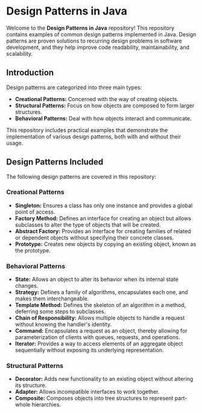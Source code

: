 # Design Patterns in Java
Welcome to the **Design Patterns in Java** repository! This repository contains examples of common design patterns implemented in Java. Design patterns are proven solutions to recurring design problems in software development, and they help improve code readability, maintainability, and scalability.

## Introduction
Design patterns are categorized into three main types:
- **Creational Patterns:** Concerned with the way of creating objects.
- **Structural Patterns:** Focus on how objects are composed to form larger structures.
- **Behavioral Patterns:** Deal with how objects interact and communicate.

This repository includes practical examples that demonstrate the implementation of various design patterns, both with and without their usage.

## Design Patterns Included
The following design patterns are covered in this repository:

### Creational Patterns
- **Singleton:** Ensures a class has only one instance and provides a global point of access.
- **Factory Method:** Defines an interface for creating an object but allows subclasses to alter the type of objects that will be created.
- **Abstract Factory:** Provides an interface for creating families of related or dependent objects without specifying their concrete classes.
- **Prototype:** Creates new objects by copying an existing object, known as the prototype.

### Behavioral Patterns
- **State:** Allows an object to alter its behavior when its internal state changes.
- **Strategy:** Defines a family of algorithms, encapsulates each one, and makes them interchangeable.
- **Template Method:** Defines the skeleton of an algorithm in a method, deferring some steps to subclasses.
- **Chain of Responsibility:** Allows multiple objects to handle a request without knowing the handler's identity.
- **Command:** Encapsulates a request as an object, thereby allowing for parameterization of clients with queues, requests, and operations.
- **Iterator:** Provides a way to access elements of an aggregate object sequentially without exposing its underlying representation.

### Structural Patterns
- **Decorator:** Adds new functionality to an existing object without altering its structure.
- **Adapter:** Allows incompatible interfaces to work together.
- **Composite:** Composes objects into tree structures to represent part-whole hierarchies.
